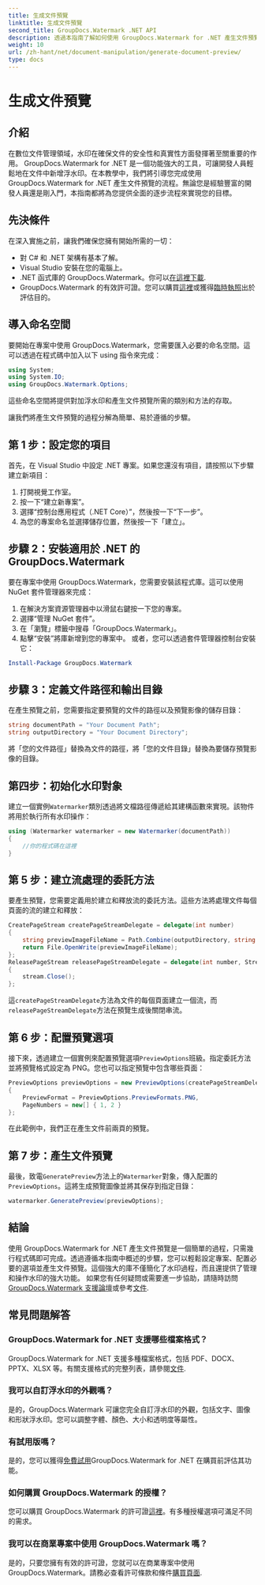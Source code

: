 ```yaml
---
title: 生成文件預覽
linktitle: 生成文件預覽
second_title: GroupDocs.Watermark .NET API
description: 透過本指南了解如何使用 GroupDocs.Watermark for .NET 產生文件預覽。輕鬆增強您的文件安全性和管理。
weight: 10
url: /zh-hant/net/document-manipulation/generate-document-preview/
type: docs
---
```

# 生成文件預覽

## 介紹
在數位文件管理領域，水印在確保文件的安全性和真實性方面發揮著至關重要的作用。 GroupDocs.Watermark for .NET 是一個功能強大的工具，可讓開發人員輕鬆地在文件中新增浮水印。在本教學中，我們將引導您完成使用 GroupDocs.Watermark for .NET 產生文件預覽的流程。無論您是經驗豐富的開發人員還是剛入門，本指南都將為您提供全面的逐步流程來實現您的目標。
## 先決條件
在深入實施之前，讓我們確保您擁有開始所需的一切：
- 對 C# 和 .NET 架構有基本了解。
- Visual Studio 安裝在您的電腦上。
- .NET 函式庫的 GroupDocs.Watermark。你可以[在這裡下載](https://releases.groupdocs.com/Watermark/net/).
- GroupDocs.Watermark 的有效許可證。您可以購買[這裡](https://purchase.groupdocs.com/buy)或獲得[臨時執照](https://purchase.groupdocs.com/temporary-license/)出於評估目的。
## 導入命名空間
要開始在專案中使用 GroupDocs.Watermark，您需要匯入必要的命名空間。這可以透過在程式碼中加入以下 using 指令來完成：
```csharp
using System;
using System.IO;
using GroupDocs.Watermark.Options;
```
這些命名空間將提供對加浮水印和產生文件預覽所需的類別和方法的存取。

讓我們將產生文件預覽的過程分解為簡單、易於遵循的步驟。
## 第 1 步：設定您的項目
首先，在 Visual Studio 中設定 .NET 專案。如果您還沒有項目，請按照以下步驟建立新項目：
1. 打開視覺工作室。
2. 按一下“建立新專案”。
3. 選擇“控制台應用程式（.NET Core）”，然後按一下“下一步”。
4. 為您的專案命名並選擇儲存位置，然後按一下「建立」。
## 步驟 2：安裝適用於 .NET 的 GroupDocs.Watermark
要在專案中使用 GroupDocs.Watermark，您需要安裝該程式庫。這可以使用 NuGet 套件管理器來完成：
1. 在解決方案資源管理器中以滑鼠右鍵按一下您的專案。
2. 選擇“管理 NuGet 套件”。
3. 在「瀏覽」標籤中搜尋「GroupDocs.Watermark」。
4. 點擊“安裝”將庫新增到您的專案中。
或者，您可以透過套件管理器控制台安裝它：
```powershell
Install-Package GroupDocs.Watermark
```
## 步驟 3：定義文件路徑和輸出目錄
在產生預覽之前，您需要指定要預覽的文件的路徑以及預覽影像的儲存目錄：
```csharp
string documentPath = "Your Document Path";
string outputDirectory = "Your Document Directory";
```
將「您的文件路徑」替換為文件的路徑，將「您的文件目錄」替換為要儲存預覽影像的目錄。
## 第四步：初始化水印對象
建立一個實例`Watermarker`類別透過將文檔路徑傳遞給其建構函數來實現。該物件將用於執行所有水印操作：
```csharp
using (Watermarker watermarker = new Watermarker(documentPath))
{
    //你的程式碼在這裡
}
```
## 第 5 步：建立流處理的委託方法
要產生預覽，您需要定義用於建立和釋放流的委託方法。這些方法將處理文件每個頁面的流的建立和釋放：
```csharp
CreatePageStream createPageStreamDelegate = delegate(int number)
{
    string previewImageFileName = Path.Combine(outputDirectory, string.Format("page{0}.png", number));
    return File.OpenWrite(previewImageFileName);
};
ReleasePageStream releasePageStreamDelegate = delegate(int number, Stream stream)
{
    stream.Close();
};
```
這`createPageStreamDelegate`方法為文件的每個頁面建立一個流，而`releasePageStreamDelegate`方法在預覽生成後關閉串流。
## 第 6 步：配置預覽選項
接下來，透過建立一個實例來配置預覽選項`PreviewOptions`班級。指定委託方法並將預覽格式設定為 PNG。您也可以指定預覽中包含哪些頁面：
```csharp
PreviewOptions previewOptions = new PreviewOptions(createPageStreamDelegate, releasePageStreamDelegate)
{
    PreviewFormat = PreviewOptions.PreviewFormats.PNG,
    PageNumbers = new[] { 1, 2 }
};
```
在此範例中，我們正在產生文件前兩頁的預覽。
## 第 7 步：產生文件預覽
最後，致電`GeneratePreview`方法上的`Watermarker`對象，傳入配置的`PreviewOptions`。這將生成預覽圖像並將其保存到指定目錄：
```csharp
watermarker.GeneratePreview(previewOptions);
```
## 結論
使用 GroupDocs.Watermark for .NET 產生文件預覽是一個簡單的過程，只需幾行程式碼即可完成。透過遵循本指南中概述的步驟，您可以輕鬆設定專案、配置必要的選項並產生文件預覽。這個強大的庫不僅簡化了水印過程，而且還提供了管理和操作水印的強大功能。
如果您有任何疑問或需要進一步協助，請隨時訪問[GroupDocs.Watermark 支援論壇](https://forum.groupdocs.com/c/watermark/19)或參考[文件](https://tutorials.groupdocs.com/Watermark/net/).
## 常見問題解答
### GroupDocs.Watermark for .NET 支援哪些檔案格式？
 GroupDocs.Watermark for .NET 支援多種檔案格式，包括 PDF、DOCX、PPTX、XLSX 等。有關支援格式的完整列表，請參閱[文件](https://tutorials.groupdocs.com/Watermark/net/).
### 我可以自訂浮水印的外觀嗎？
是的，GroupDocs.Watermark 可讓您完全自訂浮水印的外觀，包括文字、圖像和形狀浮水印。您可以調整字體、顏色、大小和透明度等屬性。
### 有試用版嗎？
是的，您可以獲得[免費試用](https://releases.groupdocs.com/)GroupDocs.Watermark for .NET 在購買前評估其功能。
### 如何購買 GroupDocs.Watermark 的授權？
您可以購買 GroupDocs.Watermark 的許可證[這裡](https://purchase.groupdocs.com/buy)。有多種授權選項可滿足不同的需求。
### 我可以在商業專案中使用 GroupDocs.Watermark 嗎？
是的，只要您擁有有效的許可證，您就可以在商業專案中使用 GroupDocs.Watermark。請務必查看許可條款和條件[購買頁面](https://purchase.groupdocs.com/buy).